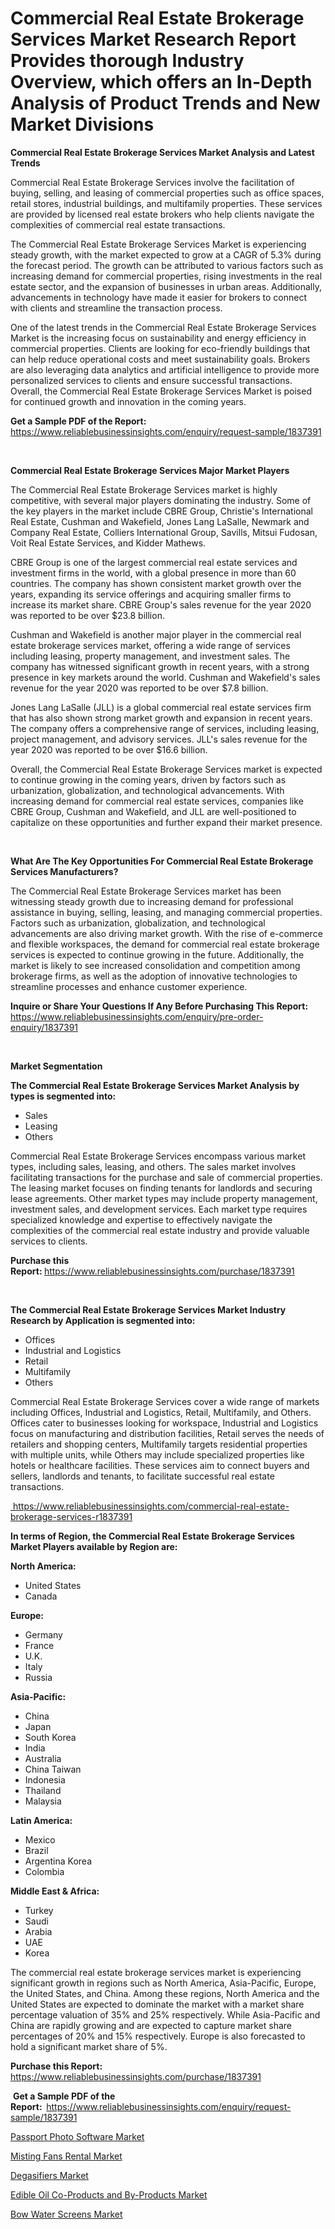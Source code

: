 <p><h1>Commercial Real Estate Brokerage Services Market Research Report Provides thorough Industry Overview, which offers an In-Depth Analysis of Product Trends and New Market Divisions</h1></p><p><strong>Commercial Real Estate Brokerage Services Market Analysis and Latest Trends</strong></p>
<p><p>Commercial Real Estate Brokerage Services involve the facilitation of buying, selling, and leasing of commercial properties such as office spaces, retail stores, industrial buildings, and multifamily properties. These services are provided by licensed real estate brokers who help clients navigate the complexities of commercial real estate transactions.</p><p>The Commercial Real Estate Brokerage Services Market is experiencing steady growth, with the market expected to grow at a CAGR of 5.3% during the forecast period. The growth can be attributed to various factors such as increasing demand for commercial properties, rising investments in the real estate sector, and the expansion of businesses in urban areas. Additionally, advancements in technology have made it easier for brokers to connect with clients and streamline the transaction process.</p><p>One of the latest trends in the Commercial Real Estate Brokerage Services Market is the increasing focus on sustainability and energy efficiency in commercial properties. Clients are looking for eco-friendly buildings that can help reduce operational costs and meet sustainability goals. Brokers are also leveraging data analytics and artificial intelligence to provide more personalized services to clients and ensure successful transactions. Overall, the Commercial Real Estate Brokerage Services Market is poised for continued growth and innovation in the coming years.</p></p>
<p><strong>Get a Sample PDF of the Report:&nbsp;</strong> <a href="https://www.reliablebusinessinsights.com/enquiry/request-sample/1837391">https://www.reliablebusinessinsights.com/enquiry/request-sample/1837391</a></p>
<p>&nbsp;</p>
<p><strong>Commercial Real Estate Brokerage Services Major Market Players</strong></p>
<p><p>The Commercial Real Estate Brokerage Services market is highly competitive, with several major players dominating the industry. Some of the key players in the market include CBRE Group, Christie's International Real Estate, Cushman and Wakefield, Jones Lang LaSalle, Newmark and Company Real Estate, Colliers International Group, Savills, Mitsui Fudosan, Voit Real Estate Services, and Kidder Mathews.</p><p>CBRE Group is one of the largest commercial real estate services and investment firms in the world, with a global presence in more than 60 countries. The company has shown consistent market growth over the years, expanding its service offerings and acquiring smaller firms to increase its market share. CBRE Group's sales revenue for the year 2020 was reported to be over $23.8 billion.</p><p>Cushman and Wakefield is another major player in the commercial real estate brokerage services market, offering a wide range of services including leasing, property management, and investment sales. The company has witnessed significant growth in recent years, with a strong presence in key markets around the world. Cushman and Wakefield's sales revenue for the year 2020 was reported to be over $7.8 billion.</p><p>Jones Lang LaSalle (JLL) is a global commercial real estate services firm that has also shown strong market growth and expansion in recent years. The company offers a comprehensive range of services, including leasing, project management, and advisory services. JLL's sales revenue for the year 2020 was reported to be over $16.6 billion.</p><p>Overall, the Commercial Real Estate Brokerage Services market is expected to continue growing in the coming years, driven by factors such as urbanization, globalization, and technological advancements. With increasing demand for commercial real estate services, companies like CBRE Group, Cushman and Wakefield, and JLL are well-positioned to capitalize on these opportunities and further expand their market presence.</p></p>
<p>&nbsp;</p>
<p><strong>What Are The Key Opportunities For Commercial Real Estate Brokerage Services Manufacturers?</strong></p>
<p><p>The Commercial Real Estate Brokerage Services market has been witnessing steady growth due to increasing demand for professional assistance in buying, selling, leasing, and managing commercial properties. Factors such as urbanization, globalization, and technological advancements are also driving market growth. With the rise of e-commerce and flexible workspaces, the demand for commercial real estate brokerage services is expected to continue growing in the future. Additionally, the market is likely to see increased consolidation and competition among brokerage firms, as well as the adoption of innovative technologies to streamline processes and enhance customer experience.</p></p>
<p><strong>Inquire or Share Your Questions If Any Before Purchasing This Report:</strong> <a href="https://www.reliablebusinessinsights.com/enquiry/pre-order-enquiry/1837391">https://www.reliablebusinessinsights.com/enquiry/pre-order-enquiry/1837391</a></p>
<p>&nbsp;</p>
<p><strong>Market Segmentation</strong></p>
<p><strong>The Commercial Real Estate Brokerage Services Market Analysis by types is segmented into:</strong></p>
<p><ul><li>Sales</li><li>Leasing</li><li>Others</li></ul></p>
<p><p>Commercial Real Estate Brokerage Services encompass various market types, including sales, leasing, and others. The sales market involves facilitating transactions for the purchase and sale of commercial properties. The leasing market focuses on finding tenants for landlords and securing lease agreements. Other market types may include property management, investment sales, and development services. Each market type requires specialized knowledge and expertise to effectively navigate the complexities of the commercial real estate industry and provide valuable services to clients.</p></p>
<p><strong>Purchase this Report:&nbsp;</strong><a href="https://www.reliablebusinessinsights.com/purchase/1837391">https://www.reliablebusinessinsights.com/purchase/1837391</a></p>
<p>&nbsp;</p>
<p><strong>The Commercial Real Estate Brokerage Services Market Industry Research by Application is segmented into:</strong></p>
<p><ul><li>Offices</li><li>Industrial and Logistics</li><li>Retail</li><li>Multifamily</li><li>Others</li></ul></p>
<p><p>Commercial Real Estate Brokerage Services cover a wide range of markets including Offices, Industrial and Logistics, Retail, Multifamily, and Others. Offices cater to businesses looking for workspace, Industrial and Logistics focus on manufacturing and distribution facilities, Retail serves the needs of retailers and shopping centers, Multifamily targets residential properties with multiple units, while Others may include specialized properties like hotels or healthcare facilities. These services aim to connect buyers and sellers, landlords and tenants, to facilitate successful real estate transactions.</p></p>
<p><a href="https://www.reliablebusinessinsights.com/commercial-real-estate-brokerage-services-r1837391">&nbsp;https://www.reliablebusinessinsights.com/commercial-real-estate-brokerage-services-r1837391</a></p>
<p><strong>In terms of Region, the Commercial Real Estate Brokerage Services Market Players available by Region are:</strong></p>
<p>
    <p> <strong> North America: </strong>
        <ul>
            <li>United States</li>
            <li>Canada</li>
        </ul>
        </p> 
    <p> <strong> Europe: </strong>
        <ul>
            <li>Germany</li>
            <li>France</li>
            <li>U.K.</li>
            <li>Italy</li>
            <li>Russia</li>
        </ul>
        </p> 
    <p> <strong> Asia-Pacific: </strong>
        <ul>
            <li>China</li>
            <li>Japan</li>
            <li>South Korea</li>
            <li>India</li>
            <li>Australia</li>
            <li>China Taiwan</li>
            <li>Indonesia</li>
            <li>Thailand</li>
            <li>Malaysia</li>
        </ul>
        </p> 
    <p> <strong> Latin America: </strong>
        <ul>
            <li>Mexico</li>
            <li>Brazil</li>
            <li>Argentina Korea</li>
            <li>Colombia</li>
        </ul>
        </p> 
    <p> <strong> Middle East & Africa: </strong>
        <ul>
            <li>Turkey</li>
            <li>Saudi</li>
            <li>Arabia</li>
            <li>UAE</li>
            <li>Korea</li>
        </ul>
    </p>
    </p>
<p><p>The commercial real estate brokerage services market is experiencing significant growth in regions such as North America, Asia-Pacific, Europe, the United States, and China. Among these regions, North America and the United States are expected to dominate the market with a market share percentage valuation of 35% and 25% respectively. While Asia-Pacific and China are rapidly growing and are expected to capture market share percentages of 20% and 15% respectively. Europe is also forecasted to hold a significant market share of 5%.</p></p>
<p><strong>Purchase this Report: </strong><a href="https://www.reliablebusinessinsights.com/purchase/1837391">https://www.reliablebusinessinsights.com/purchase/1837391</a></p>
<p>&nbsp;<strong>Get a Sample PDF of the Report:&nbsp;&nbsp;</strong><a href="https://www.reliablebusinessinsights.com/enquiry/request-sample/1837391">https://www.reliablebusinessinsights.com/enquiry/request-sample/1837391</a></p>
<p><strong></strong></p>
<p><p><a href="https://github.com/brendafegmorris532/Market-Research-Report-List-1/blob/main/passport-photo-software-market.md">Passport Photo Software Market</a></p><p><a href="https://github.com/angelajermaine/Market-Research-Report-List-4/blob/main/misting-fans-rental-market.md">Misting Fans Rental Market</a></p><p><a href="https://issuu.com/reportprime-2/docs/degasifiers-market-size-2030.pptx">Degasifiers Market</a></p><p><a href="https://www.linkedin.com/pulse/deep-dive-edible-oil-co-products-by-products-market-itstrends-4rtqc">Edible Oil Co-Products and By-Products Market</a></p><p><a href="https://www.linkedin.com/pulse/global-bow-water-screens-market-sector-types-applications-zytkc">Bow Water Screens Market</a></p></p>